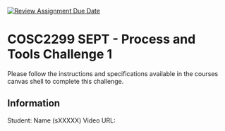[![Review Assignment Due Date](https://classroom.github.com/assets/deadline-readme-button-24ddc0f5d75046c5622901739e7c5dd533143b0c8e959d652212380cedb1ea36.svg)](https://classroom.github.com/a/YYeR0qIS)
# COSC2299 SEPT - Process and Tools Challenge 1

Please follow the instructions and specifications available in the courses canvas shell to complete this challenge.

## Information

Student: Name (sXXXXX)
Video URL: <INSERT YOUR VIDEO URL HERE> 
